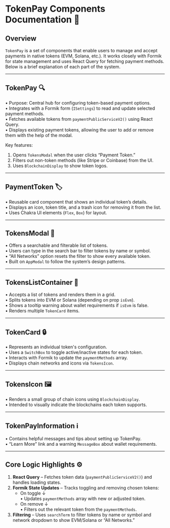 # TokenPay Components Documentation 🚀

## Overview
`TokenPay` is a set of components that enable users to manage and accept payments in native tokens (EVM, Solana, etc.). It works closely with Formik for state management and uses React Query for fetching payment methods. Below is a brief explanation of each part of the system.

---

## TokenPay 🔍
• Purpose: Central hub for configuring token-based payment options.  
• Integrates with a Formik form (`ISettings`) to read and update selected payment methods.  
• Fetches available tokens from `paymentPublicServiceV2()` using React Query.  
• Displays existing payment tokens, allowing the user to add or remove them with the help of the modal.  

Key features:
1. Opens `TokensModal` when the user clicks “Payment Token.”  
2. Filters out non-token methods (like Stripe or Coinbase) from the UI.  
3. Uses `BlockchainDisplay` to show token logos.  

---

## PaymentToken 🏷
• Reusable card component that shows an individual token’s details.  
• Displays an icon, token title, and a trash icon for removing it from the list.  
• Uses Chakra UI elements (`Flex`, `Box`) for layout.  

---

## TokensModal 💼
• Offers a searchable and filterable list of tokens.  
• Users can type in the search bar to filter tokens by name or symbol.  
• “All Networks” option resets the filter to show every available token.  
• Built on `AppModal` to follow the system’s design patterns.  

---

## TokensListContainer 🔗
• Accepts a list of tokens and renders them in a grid.  
• Splits tokens into EVM or Solana (depending on prop `isEvm`).  
• Shows a tooltip warning about wallet requirements if `isEvm` is false.  
• Renders multiple `TokenCard` items.  

---

## TokenCard 🔒
• Represents an individual token's configuration.  
• Uses a `SwitchBox` to toggle active/inactive states for each token.  
• Interacts with Formik to update the `paymentMethods` array.  
• Displays chain networks and icons via `TokensIcon`.  

---

## TokensIcon 🖼
• Renders a small group of chain icons using `BlockchainDisplay`.  
• Intended to visually indicate the blockchains each token supports.  

---

## TokenPayInformation ℹ️
• Contains helpful messages and tips about setting up TokenPay.  
• “Learn More” link and a warning `MessageBox` about wallet requirements.  

---

## Core Logic Highlights ⚙️
1. **React Query** – Fetches token data (`paymentPublicServiceV2()`) and handles loading states.  
2. **Formik State Updates** – Tracks toggling and removing chosen tokens:
   - On toggle ↓  
     • Updates `paymentMethods` array with new or adjusted token.  
   - On remove ↓  
     • Filters out the relevant token from the `paymentMethods`.  
3. **Filtering** – Uses `searchTerm` to filter tokens by name or symbol and network dropdown to show EVM/Solana or “All Networks.”  
